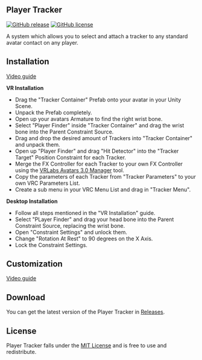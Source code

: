 ## Player Tracker
[![GitHub release](https://img.shields.io/github/release/Naereen/StrapDown.js.svg)](https://GitHub.com/Naereen/StrapDown.js/releases/)
[![GitHub license](https://img.shields.io/github/license/Naereen/StrapDown.js.svg)](https://github.com/Naereen/StrapDown.js/blob/master/LICENSE)

A system which allows you to select and attach a tracker to any standard avatar contact on any player.

## Installation

[Video guide](www.google.com)

**VR Installation**

* Drag the "Tracker Container" Prefab onto your avatar in your Unity Scene.
* Unpack the Prefab completely.
* Open up your avatars Armature to find the right wrist bone.
* Select "Player Finder" inside "Tracker Container" and drag the wrist bone into the Parent Constraint Source.
* Drag and drop the desired amount of Trackers into "Tracker Container" and unpack them.
* Open up "Player Finder" and drag "Hit Detector" into the "Tracker Target" Position Constraint for each Tracker.
* Merge the FX Controller for each Tracker to your own FX Controller using the [VRLabs Avatars 3.0 Manager](https://github.com/VRLabs/Avatars-3.0-Manager) tool.
* Copy the parameters of each Tracker from "Tracker Parameters" to your own VRC Parameters List.
* Create a sub menu in your VRC Menu List and drag in "Tracker Menu".

**Desktop Installation**

* Follow all steps mentioned in the "VR Installation" guide.
* Select "PLayer Finder" and drag your head bone into the Parent Constraint Source, replacing the wrist bone.
* Open "Constraint Settings" and unlock them.
* Change "Rotation At Rest" to 90 degrees on the X Axis.
* Lock the Constraint Settings.

## Customization

[Video guide](www.google.com)



## Download

You can get the latest version of the Player Tracker in [Releases](https://github.com/hfcRed/Player-Tracker/releases/latest).

## License

Player Tracker falls under the [MIT License](https://github.com/hfcRed/Player-Tracker/blob/main/LICENSE) and is free to use and redistribute.
